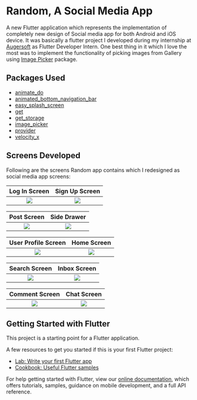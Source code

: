 
# Random, A Social Media App

A new Flutter application which represents the implementation of completely new design of Social media app for both Android and iOS device. It was basically a flutter project I developed during my internship at [Augersoft](https://www.augersoft.com/) as Flutter Developer Intern. One best thing in it which I love the most was to implement the functionality of picking images from Gallery using [Image Picker](https://pub.dev/packages/image_picker) package.

## Packages Used

- [animate_do](https://pub.dev/packages/animate_do)
- [animated_bottom_navigation_bar](https://pub.dev/packages/animated_bottom_navigation_bar) 
- [easy_splash_screen](https://pub.dev/packages/easy_splash_screen) 
- [get](https://pub.dev/packages/get) 
- [get_storage](https://pub.dev/packages/get_storage) 
- [image_picker](https://pub.dev/packages/image_picker) 
- [provider](https://pub.dev/packages/provider)
- [velocity_x](https://pub.dev/packages/velocity_x)

## Screens Developed

Following are the screens Random app contains which I redesigned as social media app screens:

Log In Screen             |   Sign Up Screen
:-------------------------:|:-------------------------:
![](https://github.com/ZAINBASHARATALI/Random-a-social-media-flutter-app-/blob/master/video&images/Screenshot%202022-04-15%20at%2010.42.23%20PM.png?raw=true)  |  ![](https://github.com/ZAINBASHARATALI/Random-a-social-media-flutter-app-/blob/master/video&images/Screenshot%202022-04-15%20at%2010.42.42%20PM.png?raw=true)

Post Screen             |  Side Drawer
:-------------------------:|:-------------------------:
![](https://github.com/ZAINBASHARATALI/Random-a-social-media-flutter-app-/blob/master/video&images/Screenshot%202022-04-15%20at%2010.43.49%20PM.png?raw=true)  |  ![](https://github.com/ZAINBASHARATALI/Random-a-social-media-flutter-app-/blob/master/video&images/Screenshot%202022-04-15%20at%2010.45.24%20PM.png?raw=true)

User Profile Screen             |  Home Screen
:-------------------------:|:-------------------------:
![](https://github.com/ZAINBASHARATALI/Random-a-social-media-flutter-app-/blob/master/video&images/Screenshot%202022-04-15%20at%2010.45.43%20PM.png?raw=true)  |  ![](https://github.com/ZAINBASHARATALI/Random-a-social-media-flutter-app-/blob/master/video&images/Screenshot%202022-04-15%20at%2010.46.51%20PM.png?raw=true)

Search Screen             |  Inbox Screen
:-------------------------:|:-------------------------:
![](https://github.com/ZAINBASHARATALI/Random-a-social-media-flutter-app-/blob/master/video&images/Screenshot%202022-04-15%20at%2010.47.05%20PM.png?raw=true)  |  ![](https://github.com/ZAINBASHARATALI/Random-a-social-media-flutter-app-/blob/master/video&images/Screenshot%202022-04-15%20at%2010.47.18%20PM.png?raw=true)

Comment Screen            |  Chat Screen
:-------------------------:|:-------------------------:
![](https://github.com/ZAINBASHARATALI/Random-a-social-media-flutter-app-/blob/master/video&images/Screenshot%202022-04-15%20at%2010.46.38%20PM.png?raw=true)  |  ![](https://github.com/ZAINBASHARATALI/Random-a-social-media-flutter-app-/blob/master/video&images/Screenshot%202022-04-15%20at%2010.48.55%20PM.png?raw=true)


## Getting Started with Flutter

This project is a starting point for a Flutter application.

A few resources to get you started if this is your first Flutter project:

- [Lab: Write your first Flutter app](https://flutter.dev/docs/get-started/codelab)
- [Cookbook: Useful Flutter samples](https://flutter.dev/docs/cookbook)

For help getting started with Flutter, view our
[online documentation](https://flutter.dev/docs), which offers tutorials,
samples, guidance on mobile development, and a full API reference.
